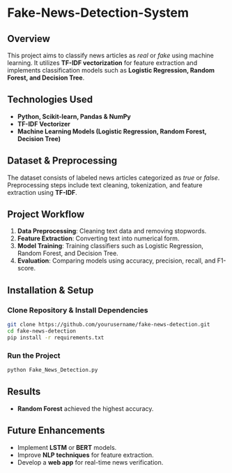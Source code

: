 # Fake-News-Detection-System
## Overview
This project aims to classify news articles as *real* or *fake* using machine learning. It utilizes **TF-IDF vectorization** for feature extraction and implements classification models such as **Logistic Regression, Random Forest, and Decision Tree**.

## Technologies Used
- **Python, Scikit-learn, Pandas & NumPy**
- **TF-IDF Vectorizer**
- **Machine Learning Models (Logistic Regression, Random Forest, Decision Tree)**

## Dataset & Preprocessing
The dataset consists of labeled news articles categorized as *true* or *false*. Preprocessing steps include text cleaning, tokenization, and feature extraction using **TF-IDF**.

## Project Workflow
1. **Data Preprocessing**: Cleaning text data and removing stopwords.
2. **Feature Extraction**: Converting text into numerical form.
3. **Model Training**: Training classifiers such as Logistic Regression, Random Forest, and Decision Tree.
4. **Evaluation**: Comparing models using accuracy, precision, recall, and F1-score.

## Installation & Setup
### Clone Repository & Install Dependencies
```bash
git clone https://github.com/yourusername/fake-news-detection.git
cd fake-news-detection
pip install -r requirements.txt
```

### Run the Project
```bash
python Fake_News_Detection.py
```

## Results
- **Random Forest** achieved the highest accuracy.

## Future Enhancements
- Implement **LSTM** or **BERT** models.
- Improve **NLP techniques** for feature extraction.
- Develop a **web app** for real-time news verification.
